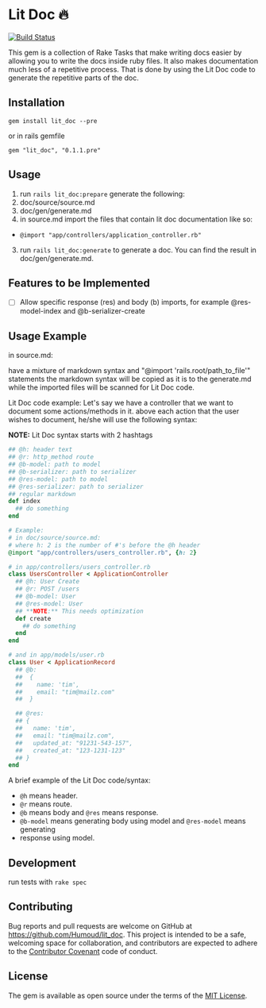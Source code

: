 # Lit Doc 🔥
[![Build Status](https://travis-ci.org/Humoud/lit_doc.svg?branch=master)](https://travis-ci.org/Humoud/lit_doc)

This gem is a collection of Rake Tasks that make writing docs easier by
allowing you to write the docs inside ruby files.
It also makes documentation much less of a repetitive process.
That is done by using the Lit Doc code to generate the repetitive parts of the doc.

## Installation

`gem install lit_doc --pre`

or in rails gemfile

`gem "lit_doc", "0.1.1.pre"`

## Usage

1. run `rails lit_doc:prepare` generate the following:
  1. doc/source/source.md
  2. doc/gen/generate.md
2. in source.md import the files that contain lit doc documentation like so:
  * `@import "app/controllers/application_controller.rb"`
3. run `rails lit_doc:generate` to generate a doc. You can find the result in doc/gen/generate.md.

## Features to be Implemented
- [ ] Allow specific response (res) and body (b) imports, for example @res-model-index and @b-serializer-create

## Usage Example
in source.md:

have a mixture of markdown syntax and "@import 'rails.root/path_to_file'" statements
the markdown syntax will be copied as it is to the generate.md while the imported files
will be scanned for Lit Doc code.

Lit Doc code example:
Let's say we have a controller that we want to document some actions/methods in it.
above each action that the user wishes to document, he/she will use the following syntax:

**NOTE:** Lit Doc syntax starts with 2 hashtags
``` ruby
## @h: header text
## @r: http_method route
## @b-model: path to model
## @b-serializer: path to serializer
## @res-model: path to model
## @res-serializer: path to serializer
## regular markdown
def index
  ## do something
end

# Example:
# in doc/source/source.md:
# where h: 2 is the number of #'s before the @h header
@import "app/controllers/users_controller.rb", {h: 2}

# in app/controllers/users_controller.rb
class UsersController < ApplicationController
  ## @h: User Create
  ## @r: POST /users
  ## @b-model: User
  ## @res-model: User
  ## **NOTE:** This needs optimization
  def create
    ## do something
  end
end

# and in app/models/user.rb
class User < ApplicationRecord
  ## @b:
  ##  {
  ##    name: 'tim',
  ##    email: "tim@mailz.com"
  ##  }

  ## @res:
  ## {
  ##   name: 'tim',
  ##   email: "tim@mailz.com",
  ##   updated_at: "91231-543-157",
  ##   created_at: "123-1231-123"
  ## }
end
```

A brief example of the Lit Doc code/syntax:

* `@h` means header.
* `@r` means route.
* `@b` means body and `@res` means response.
* `@b-model` means generating body using model  and `@res-model` means generating
* response using model.

## Development

run tests with `rake spec`


## Contributing

Bug reports and pull requests are welcome on GitHub at https://github.com/Humoud/lit_doc. This project is intended to be a safe, welcoming space for collaboration, and contributors are expected to adhere to the [Contributor Covenant](http://contributor-covenant.org) code of conduct.


## License

The gem is available as open source under the terms of the [MIT License](http://opensource.org/licenses/MIT).
